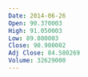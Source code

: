 ```yaml
---
Date: 2014-06-26
Open: 90.370003
High: 91.050003
Low: 89.800003
Close: 90.900002
Adj Close: 84.580269
Volume: 32629000
---
```

